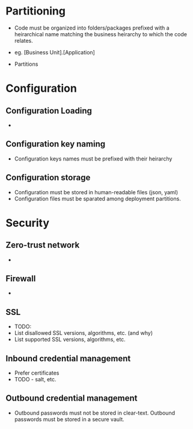 


# Partitioning
- Code must be organized into folders/packages prefixed with a heirarchical name matching the business heirarchy to which the code relates.
- eg. [Business Unit].[Application]

- Partitions




# Configuration

## Configuration Loading
- 

## Configuration key naming
- Configuration keys names must be prefixed with their heirarchy 

## Configuration storage
- Configuration must be stored in human-readable files (json, yaml)
- Configuration files must be sparated among deployment partitions.





# Security

## Zero-trust network
- 

## Firewall
- 

## SSL
- TODO:
- List disallowed SSL versions, algorithms, etc. (and why)
- List supported SSL versions, algorithms, etc.


## Inbound credential management
- Prefer certificates
- TODO - salt, etc.


## Outbound credential management
- Outbound passwords must not be stored in clear-text. Outbound passwords must be stored in a secure vault.



